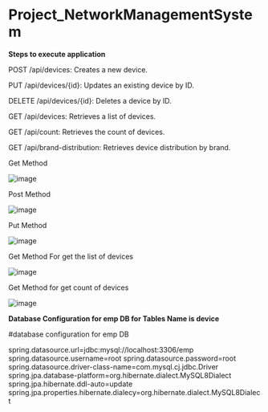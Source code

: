 # Project_NetworkManagementSystem

**Steps to execute application**

POST /api/devices: Creates a new device.

PUT /api/devices/{id}: Updates an existing device by ID.

DELETE /api/devices/{id}: Deletes a device by ID.

GET /api/devices: Retrieves a list of devices.

GET /api/count: Retrieves the count of devices.

GET /api/brand-distribution: Retrieves device distribution by brand.

Get Method

![image](https://github.com/vijaySadhuram/Project_NetworkManagementSystem/assets/98251620/ffb5510a-3c7b-4ba1-a1ac-81f0f258a4f4)


Post Method

![image](https://github.com/vijaySadhuram/Project_NetworkManagementSystem/assets/98251620/bc99fa3f-1136-453b-a9c5-58fa302d5194)


Put Method

![image](https://github.com/vijaySadhuram/Project_NetworkManagementSystem/assets/98251620/9d5937c9-3f1c-4117-b643-f2c5d5410345)


Get Method For get the list of devices

![image](https://github.com/vijaySadhuram/Project_NetworkManagementSystem/assets/98251620/6104954d-0d31-425f-97b3-996352055264)


Get Method for get count of devices

![image](https://github.com/vijaySadhuram/Project_NetworkManagementSystem/assets/98251620/5aa7dc0f-bbf6-4a08-8d2d-6292fc914afa)


**Database Configuration for emp DB  for Tables Name is device**

#database configuration for emp DB

spring.datasource.url=jdbc:mysql://localhost:3306/emp
spring.datasource.username=root
spring.datasource.password=root
spring.datasource.driver-class-name=com.mysql.cj.jdbc.Driver
spring.jpa.database-platform=org.hibernate.dialect.MySQL8Dialect
spring.jpa.hibernate.ddl-auto=update
spring.jpa.properties.hibernate.dialecy=org.hibernate.dialect.MySQL8Dialect





